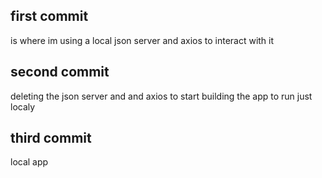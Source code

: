 ## first commit 
  is where im using a local json server and axios to interact with it
## second commit 
  deleting the json server and and axios to start building the app to run just localy
## third commit
  local app 